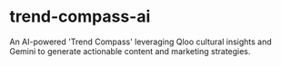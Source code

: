 # trend-compass-ai
An AI-powered 'Trend Compass' leveraging Qloo cultural insights and Gemini to generate actionable content and marketing strategies.
